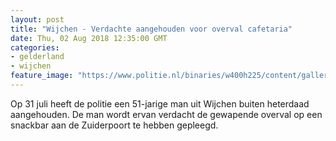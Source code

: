 ```yaml
---
layout: post
title: "Wijchen - Verdachte aangehouden voor overval cafetaria"
date: Thu, 02 Aug 2018 12:35:00 GMT
categories: 
- gelderland 
- wijchen 
feature_image: "https://www.politie.nl/binaries/w400h225/content/gallery/politie/stock-afbeeldingen/algemeen/ingesloten-op-politiebureau-3.jpg"
---
```


Op 31 juli heeft de politie een 51-jarige man uit Wijchen buiten heterdaad aangehouden. De man wordt ervan verdacht de gewapende overval op een snackbar aan de Zuiderpoort te hebben gepleegd.

